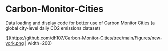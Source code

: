 # Carbon-Monitor-Cities
Data loading and display code for better use of Carbon Monitor Cities (a global city-level daily CO2 emissions dataset)

![](https://github.com/dh107/Carbon-Monitor-Cities/tree/main/Figures/new-york.png | width=200)